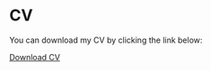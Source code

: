 # CV

You can download my CV by clicking the link below:

[Download CV](assets/files/Sunday_Usman_CV.pdf.pdf)
